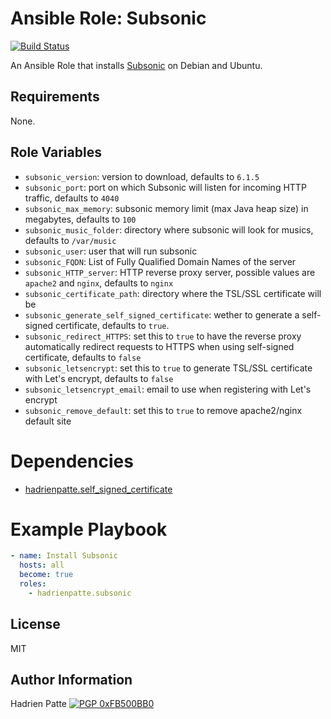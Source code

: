 # Ansible Role: Subsonic

[![Build Status](https://travis-ci.com/HadrienPatte/ansible-role-subsonic.svg?branch=master)](https://travis-ci.com/HadrienPatte/ansible-role-subsonic)

An Ansible Role that installs [Subsonic](http://subsonic.org) on Debian and
Ubuntu.

## Requirements

None.

## Role Variables

* `subsonic_version`: version to download, defaults to `6.1.5`
* `subsonic_port`: port on which Subsonic will listen for incoming HTTP traffic,
  defaults to `4040`
* `subsonic_max_memory`: subsonic memory limit (max Java heap size) in
  megabytes, defaults to `100`
* `subsonic_music_folder`: directory where subsonic will look for musics,
  defaults to `/var/music`
* `subsonic_user`: user that will run subsonic
* `subsonic_FQDN`: List of Fully Qualified Domain Names of the server
* `subsonic_HTTP_server`: HTTP reverse proxy server, possible values are
  `apache2` and `nginx`, defaults to `nginx`
* `subsonic_certificate_path`: directory where the TSL/SSL certificate will be
* `subsonic_generate_self_signed_certificate`: wether to generate a self-signed
  certificate, defaults to `true`.
* `subsonic_redirect_HTTPS`: set this to `true` to have the reverse proxy
  automatically redirect requests to HTTPS when using self-signed certificate,
  defaults to `false`
* `subsonic_letsencrypt`: set this to `true` to generate TSL/SSL certificate
  with Let's encrypt, defaults to `false`
* `subsonic_letsencrypt_email`: email to use when registering with Let's encrypt
* `subsonic_remove_default`: set this to `true` to remove apache2/nginx default
  site

# Dependencies

* [hadrienpatte.self_signed_certificate](https://galaxy.ansible.com/hadrienpatte/self_signed_certificate)

# Example Playbook

```yaml
- name: Install Subsonic
  hosts: all
  become: true
  roles:
    - hadrienpatte.subsonic
```

## License

MIT

## Author Information

Hadrien Patte [![PGP 0xFB500BB0](https://peegeepee.com/badge/orange/FB500BB0.svg)](https://peegeepee.com/FB500BB0)
